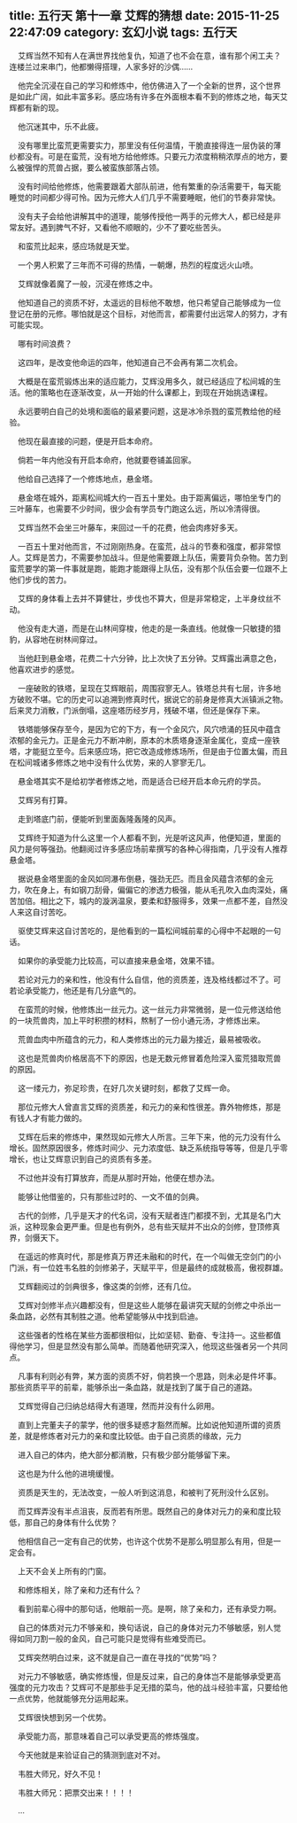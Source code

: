 title: 五行天 第十一章 艾辉的猜想
date: 2015-11-25 22:47:09
category: 玄幻小说
tags: 五行天
---
&nbsp;&nbsp;&nbsp;&nbsp;艾辉当然不知有人在满世界找他复仇，知道了也不会在意，谁有那个闲工夫？连楼兰过来串门，他都懒得搭理，人家多好的沙偶……

&nbsp;&nbsp;&nbsp;&nbsp;他完全沉浸在自己的学习和修炼中，他仿佛进入了一个全新的世界，这个世界是如此广阔，如此丰富多彩。感应场有许多在外面根本看不到的修炼之地，每天艾辉都有新的现。

&nbsp;&nbsp;&nbsp;&nbsp;他沉迷其中，乐不此疲。

&nbsp;&nbsp;&nbsp;&nbsp;没有哪里比蛮荒更需要实力，那里没有任何温情，干脆直接得连一层伪装的薄纱都没有。可是在蛮荒，没有地方给他修炼。只要元力浓度稍稍浓厚点的地方，要么被强悍的荒兽占据，要么被蛮族部落占领。

&nbsp;&nbsp;&nbsp;&nbsp;没有时间给他修炼，他需要跟着大部队前进，他有繁重的杂活需要干，每天能睡觉的时间都少得可怜。因为元修大人们几乎不需要睡眠，他们的节奏非常快。

&nbsp;&nbsp;&nbsp;&nbsp;没有夫子会给他讲解其中的道理，能够传授他一两手的元修大人，都已经是非常友好。遇到脾气不好，又看他不顺眼的，少不了要吃些苦头。

&nbsp;&nbsp;&nbsp;&nbsp;和蛮荒比起来，感应场就是天堂。

&nbsp;&nbsp;&nbsp;&nbsp;一个男人积累了三年而不可得的热情，一朝爆，热烈的程度远火山喷。

&nbsp;&nbsp;&nbsp;&nbsp;艾辉就像着魔了一般，沉浸在修炼之中。

&nbsp;&nbsp;&nbsp;&nbsp;他知道自己的资质不好，太遥远的目标他不敢想，他只希望自己能够成为一位登记在册的元修。哪怕就是这个目标，对他而言，都需要付出远常人的努力，才有可能实现。

&nbsp;&nbsp;&nbsp;&nbsp;哪有时间浪费？

&nbsp;&nbsp;&nbsp;&nbsp;这四年，是改变他命运的四年，他知道自己不会再有第二次机会。

&nbsp;&nbsp;&nbsp;&nbsp;大概是在蛮荒锻炼出来的适应能力，艾辉没用多久，就已经适应了松间城的生活。他的策略也在逐渐改变，从一开始的什么课都上，到现在开始挑选课程。

&nbsp;&nbsp;&nbsp;&nbsp;永远要明白自己的处境和面临的最紧要问题，这是冰冷杀戮的蛮荒教给他的经验。

&nbsp;&nbsp;&nbsp;&nbsp;他现在最直接的问题，便是开启本命府。

&nbsp;&nbsp;&nbsp;&nbsp;倘若一年内他没有开启本命府，他就要卷铺盖回家。

&nbsp;&nbsp;&nbsp;&nbsp;他给自己选择了一个修炼地点，悬金塔。

&nbsp;&nbsp;&nbsp;&nbsp;悬金塔在城外，距离松间城大约一百五十里处。由于距离偏远，哪怕坐专门的三叶藤车，也需要不少时间，很少会有学员专门跑这么远，所以冷清得很。

&nbsp;&nbsp;&nbsp;&nbsp;艾辉当然不会坐三叶藤车，来回过一千的花费，他会肉疼好多天。

&nbsp;&nbsp;&nbsp;&nbsp;一百五十里对他而言，不过刚刚热身。在蛮荒，战斗的节奏和强度，都非常惊人。艾辉是苦力，不需要参加战斗。但是他需要跟上队伍，需要背负杂物。苦力到蛮荒要学的第一件事就是跑，能跑才能跟得上队伍，没有那个队伍会要一位跟不上他们步伐的苦力。

&nbsp;&nbsp;&nbsp;&nbsp;艾辉的身体看上去并不算健壮，步伐也不算大，但是非常稳定，上半身纹丝不动。

&nbsp;&nbsp;&nbsp;&nbsp;他没有走大道，而是在山林间穿梭，他走的是一条直线。他就像一只敏捷的猎豹，从容地在树林间穿过。

&nbsp;&nbsp;&nbsp;&nbsp;当他赶到悬金塔，花费二十六分钟，比上次快了五分钟。艾辉露出满意之色，他喜欢进步的感觉。

&nbsp;&nbsp;&nbsp;&nbsp;一座破败的铁塔，呈现在艾辉眼前，周围寂寥无人。铁塔总共有七层，许多地方破败不堪。它的历史可以追溯到修真时代，据说它的前身是修真大派镇派之物。后来灵力消散，门派倒塌，这座塔历经岁月，残破不堪，但还是保存下来。

&nbsp;&nbsp;&nbsp;&nbsp;铁塔能够保存至今，是因为它的下方，有一个金风穴，风穴喷涌的狂风中蕴含浓郁的金元力。正是金元力不断冲刷，原本的木质塔身逐渐金属化，变成一座铁塔，才能挺立至今。后来感应场，把它改造成修炼场所，但是由于位置太偏，而且在松间城诸多修炼之地中没有什么优势，来的人寥寥无几。

&nbsp;&nbsp;&nbsp;&nbsp;悬金塔其实不是给初学者修炼之地，而是适合已经开启本命元府的学员。

&nbsp;&nbsp;&nbsp;&nbsp;艾辉另有打算。

&nbsp;&nbsp;&nbsp;&nbsp;走到塔底门前，便能听到里面轰隆轰隆的风声。

&nbsp;&nbsp;&nbsp;&nbsp;艾辉终于知道为什么这里一个人都看不到，光是听这风声，他便知道，里面的风力是何等强劲。他翻阅过许多感应场前辈撰写的各种心得指南，几乎没有人推荐悬金塔。

&nbsp;&nbsp;&nbsp;&nbsp;据说悬金塔里面的金风如同瀑布倒悬，强劲无匹。而且金风蕴含浓郁的金元力，吹在身上，有如钢刀刮骨，偏偏它的渗透力极强，能从毛孔吹入血肉深处，痛苦加倍。相比之下，城内的漩涡温泉，要柔和舒服得多，效果一点都不差，自然没人来这自讨苦吃。

&nbsp;&nbsp;&nbsp;&nbsp;驱使艾辉来这自讨苦吃的，是他看到的一篇松间城前辈的心得中不起眼的一句话。

&nbsp;&nbsp;&nbsp;&nbsp;如果你的承受能力比较高，可以直接来悬金塔，效果不错。

&nbsp;&nbsp;&nbsp;&nbsp;若论对元力的亲和性，他没有什么自信，他的资质差，连及格线都过不了。可若论承受能力，他还是有几分底气的。

&nbsp;&nbsp;&nbsp;&nbsp;在蛮荒的时候，他修炼出一丝元力。这一丝元力非常微弱，是一位元修送给他的一块荒兽肉，加上平时积攒的材料，熬制了一份小通元汤，才修炼出来。

&nbsp;&nbsp;&nbsp;&nbsp;荒兽血肉中所蕴含的元力，和人类修炼出的元力最为接近，最易被吸收。

&nbsp;&nbsp;&nbsp;&nbsp;这也是荒兽肉价格居高不下的原因，也是无数元修冒着危险深入蛮荒猎取荒兽的原因。

&nbsp;&nbsp;&nbsp;&nbsp;这一缕元力，弥足珍贵，在好几次关键时刻，都救了艾辉一命。

&nbsp;&nbsp;&nbsp;&nbsp;那位元修大人曾直言艾辉的资质差，和元力的亲和性很差。靠外物修炼，那是有钱人才有能力做的。

&nbsp;&nbsp;&nbsp;&nbsp;艾辉在后来的修炼中，果然现如元修大人所言。三年下来，他的元力没有什么增长。固然原因很多，修炼时间少、元力浓度低、缺乏系统指导等等，但是几乎零增长，也让艾辉意识到自己的资质有多差。

&nbsp;&nbsp;&nbsp;&nbsp;不过他并没有打算放弃，而是从那时开始，他便在想办法。

&nbsp;&nbsp;&nbsp;&nbsp;能够让他借鉴的，只有那些过时的、一文不值的剑典。

&nbsp;&nbsp;&nbsp;&nbsp;古代的剑修，几乎是天才的代名词，没有天赋者连门都摸不到，尤其是名门大派，这种现象会更严重。但是也有例外，总有些天赋并不出众的剑修，登顶修真界，剑慑天下。

&nbsp;&nbsp;&nbsp;&nbsp;在遥远的修真时代，那是修真万界还未融和的时代，在一个叫做无空剑门的小门派，有一位姓韦名胜的剑修弟子，天赋平平，但是最终的成就极高，傲视群雄。

&nbsp;&nbsp;&nbsp;&nbsp;艾辉翻阅过的剑典很多，像这类的剑修，还有几位。

&nbsp;&nbsp;&nbsp;&nbsp;艾辉对剑修半点兴趣都没有，但是这些人能够在最讲究天赋的剑修之中杀出一条血路，必然有其制胜之道。他希望能够从中找到启迪。

&nbsp;&nbsp;&nbsp;&nbsp;这些强者的性格在某些方面都很相似，比如坚韧、勤奋、专注持一。这些都值得他学习，但是显然没有那么简单。而随着他研究深入，他现这些强者另一个共同点。

&nbsp;&nbsp;&nbsp;&nbsp;凡事有利则必有弊，某方面的资质不好，倘若换一个思路，则未必是件坏事。那些资质平平的前辈，能够杀出一条血路，就是找到了属于自己的道路。

&nbsp;&nbsp;&nbsp;&nbsp;艾辉觉得自己归纳总结得大有道理，然而并没有什么卵用。

&nbsp;&nbsp;&nbsp;&nbsp;直到上完董夫子的蒙学，他的很多疑惑才豁然而解。比如说他知道所谓的资质差，就是修炼者对元力的亲和度比较低。由于自己资质的缘故，元力

&nbsp;&nbsp;&nbsp;&nbsp;进入自己的体内，绝大部分都消散，只有极少部分能够留下来。

&nbsp;&nbsp;&nbsp;&nbsp;这也是为什么他的进境缓慢。

&nbsp;&nbsp;&nbsp;&nbsp;资质是天生的，无法改变，一般人听到这消息，和被判了死刑没什么区别。

&nbsp;&nbsp;&nbsp;&nbsp;而艾辉弄没有半点沮丧，反而若有所思。既然自己的身体对元力的亲和度比较低，那自己的身体有什么优势？

&nbsp;&nbsp;&nbsp;&nbsp;他相信自己一定有自己的优势，也许这个优势不是那么明显那么有用，但是一定会有。

&nbsp;&nbsp;&nbsp;&nbsp;上天不会关上所有的门窗。

&nbsp;&nbsp;&nbsp;&nbsp;和修炼相关，除了亲和力还有什么？

&nbsp;&nbsp;&nbsp;&nbsp;看到前辈心得中的那句话，他眼前一亮。是啊，除了亲和力，还有承受力啊。

&nbsp;&nbsp;&nbsp;&nbsp;自己的体质对元力不够亲和，换句话说，自己的身体对元力不够敏感，别人觉得如同刀割一般的金风，自己可能只是觉得有些难受而已。

&nbsp;&nbsp;&nbsp;&nbsp;艾辉突然明白过来，这不就是自己一直在寻找的“优势”吗？

&nbsp;&nbsp;&nbsp;&nbsp;对元力不够敏感，确实修炼慢，但是反过来，自己的身体岂不是能够承受更高强度的元力攻击？艾辉可不是那些手足无措的菜鸟，他的战斗经验丰富，只要给他一点优势，他就能够充分运用起来。

&nbsp;&nbsp;&nbsp;&nbsp;艾辉很快想到另一个优势。

&nbsp;&nbsp;&nbsp;&nbsp;承受能力高，那意味着自己可以承受更高的修炼强度。

&nbsp;&nbsp;&nbsp;&nbsp;今天他就是来验证自己的猜测到底对不对。

&nbsp;&nbsp;&nbsp;&nbsp;韦胜大师兄，好久不见！

&nbsp;&nbsp;&nbsp;&nbsp;韦胜大师兄：把票交出来！！！！

&nbsp;&nbsp;&nbsp;&nbsp;...